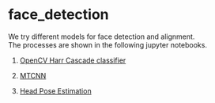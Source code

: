 # face_detection

We try different models for face detection and alignment.  
The processes are shown in the following jupyter notebooks.

1. [OpenCV Harr Cascade classifier](https://github.com/louispoweichen/face_detection/blob/master/opencv_haar_cascade_classifier.ipynb)

2. [MTCNN](https://github.com/louispoweichen/face_detection/blob/master/face_detection_MTCNN.ipynb)  
  
3. [Head Pose Estimation](https://github.com/louispoweichen/face_detection/blob/master/HeadPose_OpenCV_dlib.ipynb)
